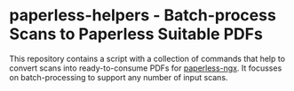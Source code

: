 # paperless-helpers - Batch-process Scans to Paperless Suitable PDFs

This repository contains a script with a collection of commands that help to
convert scans into ready-to-consume PDFs for
[paperless-ngx](https://docs.paperless-ngx.com/). It focusses on
batch-processing to support any number of input scans.
